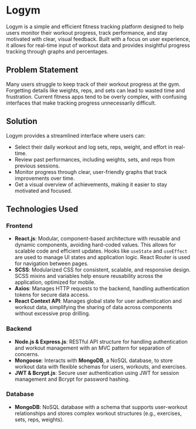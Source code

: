 # Logym

Logym is a simple and efficient fitness tracking platform designed to help users monitor their workout progress, track performance, and stay motivated with clear, visual feedback. Built with a focus on user experience, it allows for real-time input of workout data and provides insightful progress tracking through graphs and percentages.

## Problem Statement

Many users struggle to keep track of their workout progress at the gym. Forgetting details like weights, reps, and sets can lead to wasted time and frustration. Current fitness apps tend to be overly complex, with confusing interfaces that make tracking progress unnecessarily difficult.

## Solution

Logym provides a streamlined interface where users can:
- Select their daily workout and log sets, reps, weight, and effort in real-time.
- Review past performances, including weights, sets, and reps from previous sessions.
- Monitor progress through clear, user-friendly graphs that track improvements over time.
- Get a visual overview of achievements, making it easier to stay motivated and focused.

## Technologies Used

### Frontend

- **React.js**: Modular, component-based architecture with reusable and dynamic components, avoiding hard-coded values. This allows for scalable code and efficient updates. Hooks like `useState` and `useEffect` are used to manage UI states and application logic. React Router is used for navigation between pages.
- **SCSS**: Modularized CSS for consistent, scalable, and responsive design. SCSS mixins and variables help ensure reusability across the application, optimized for mobile.
- **Axios**: Manages HTTP requests to the backend, handling authentication tokens for secure data access.
- **React Context API**: Manages global state for user authentication and workout data, simplifying the sharing of data across components without excessive prop drilling.

### Backend

- **Node.js & Express.js**: RESTful API structure for handling authentication and workout management with an MVC pattern for separation of concerns.
- **Mongoose**: Interacts with **MongoDB**, a NoSQL database, to store workout data with flexible schemas for users, workouts, and exercises.
- **JWT & Bcrypt.js**: Secure user authentication using JWT for session management and Bcrypt for password hashing.

### Database

- **MongoDB**: NoSQL database with a schema that supports user-workout relationships and stores complex workout structures (e.g., exercises, sets, reps, weights).
